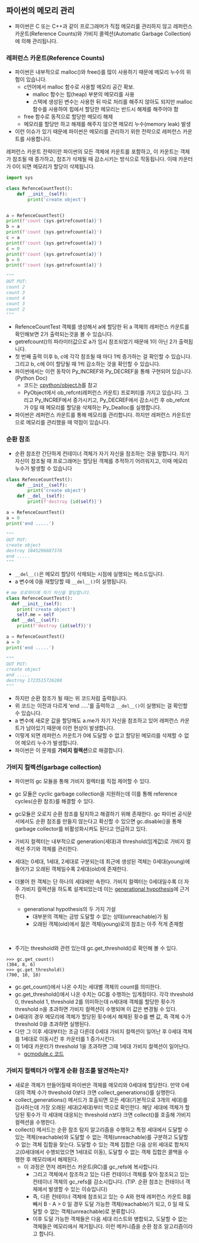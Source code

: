 ## 파이썬의 메모리 관리

- 파이썬은 C 또는 C++과 같이 프로그래머가 직접 메모리를 관리하지 않고 레퍼런스 카운트(Reference Counts)와 가비지 콜렉션(Automatic Garbage Collection)에 의해 관리됩니다.

### 레퍼런스 카운트(Reference Counts)

- 파이썬은 내부적으로 malloc()와 free()를 많이 사용하기 때문에 메모리 누수의 위험이 있습니다.
  - c언어에서 malloc 함수로 사용할 메모리 공간 확보.
    - malloc 함수는 힙(heap) 부분의 메모리를 사용
    - 스택에 생성된 변수는 사용한 뒤 따로 처리를 해주지 않아도 되지만 malloc 함수를 사용하여 힙에서 할당한 메모리는 반드시 해제를 해주어야 함
  - free 함수로 동적으로 할당한 메모리 해제
  - 메모리를 할당만 하고 해제를 해주지 않으면 메모리 누수(memory leak) 발생
- 이런 이슈가 있기 때문에 파이썬은 메모리를 관리하기 위한 전략으로 레퍼런스 카운트를 사용합니다.

레퍼런스 카운트 전략이란 파이썬의 모든 객체에 카운트를 포함하고, 이 카운트는 객체가 참조될 때 증가하고, 참조가 삭제될 때 감소시키는 방식으로 작동됩니다. 이때 카운터가 0이 되면 메모리가 할당이 삭제됩니다.

```python
import sys

class RefenceCountTest():
    def __init__(self):
        print('create object')


a = RefenceCountTest()
print(f'count {sys.getrefcount(a)}')
b = a
print(f'count {sys.getrefcount(a)}')
c = a
print(f'count {sys.getrefcount(a)}')
c = 0
print(f'count {sys.getrefcount(a)}')
b = 0
print(f'count {sys.getrefcount(a)}')

"""
OUT PUT:
count 2
count 3
count 4
count 3
count 2
"""
```

- RefenceCountTest 객체를 생성해서 a에 할당한 뒤 a 객체의 레퍼런스 카운트를 확인해보면 2가 출력되는것을 볼 수 있습니다.
- getrefcount()의 파라미터값으로 a가 임시 참조되었기 때문에 1이 아닌 2가 출력됩니다.
- 첫 번째 출력 이후 b, c에 각각 참조될 때 마다 1씩 증가하는 걸 확인할 수 있습니다. 그리고 b, c에 0이 할당될 때 1씩 감소하는 것을 확인할 수 있습니다.
- 파이썬에서는 이런 동작이 Py_INCREF와 Py_DECREF을 통해 구현되어 있습니다.(Python Doc)
  - 코드는 [cpython/object.h](https://github.com/python/cpython/blob/main/Include/object.h)를 참고
  - PyObject에서 ob_refcnt(레퍼런스 카운트) 프로퍼티를 가지고 있습니다. 그리고 Py_INCREF에서 증가시키고, Py_DECREF에서 감소시킨 후 ob_refcnt가 0일 때 메모리를 할당을 삭제하는 Py_Dealloc를 실행합니다.
- 파이썬은 레퍼런스 카운트를 통해 메모리를 관리합니다. 하지만 레퍼런스 카운트만으로 메모리를 관리했을 때 약점이 있습니다.

### 순환 참조

- 순환 참조란 간단하게 컨테이너 객체가 자기 자신을 참조하는 것을 말합니다. 자기 자신이 참조될 때 프로그래머는 할당된 객체를 추적하기 어려워지고, 이때 메모리 누수가 발생할 수 있습니다

```python
class RefenceCountTest():
    def __init__(self):
        print('create object')
    def __del__(self):
        print(f'destroy {id(self)}')

a = RefenceCountTest()
a = 0
print('end .....')

"""
OUT PUT:
create object
destroy 1845296687376
end .....
"""
```

- `__del__()`은 메모리 할당이 삭제되는 시점에 실행되는 메소드입니다.
- a 변수에 0을 재할당할 때 `__del__()`이 실행됩니다.

```python
# me 프로퍼티에 자기 자신을 할당합니다.
class RefenceCountTest():
  def __init__(self):
    print('create object')
    self.me = self
  def __del__(self):
    print(f'destroy {id(self)}')

a = RefenceCountTest()
a = 0
print('end .....')

"""
OUT PUT:
create object
end .....
destroy 1723515726288
"""
```

- 하지만 순환 참조가 될 때는 위 코드처럼 출력됩니다.
- 위 코드는 이전과 다르게 ‘end …..’를 출력하고 `__del__()`이 실행되는 걸 확인할 수 있습니다.
- a 변수에 새로운 값을 할당해도 a.me가 자기 자신을 참조하고 있어 레퍼런스 카운트가 남아있기 때문에 이런 현상이 발생합니다.
- 이렇게 되면 레퍼런스 카운트가 0에 도달할 수 없고 할당된 메모리를 삭제할 수 없어 메모리 누수가 발생합니다.
- 파이썬은 이 문제를 **가비지 컬렉션**으로 해결합니다.

### 가비지 컬렉션(garbage collection)

- 파이썬의 gc 모듈을 통해 가비지 컬렉터를 직접 제어할 수 있다.
- gc 모듈은 cyclic garbage collection을 지원하는데 이를 통해 reference cycles(순환 참조)를 해결할 수 있다.
- gc모듈은 오로지 순환 참조를 탐지하고 해결하기 위해 존재한다. gc 파이썬 공식문서에서도 순환 참조를 만들지 않는다고 확신할 수 있으면 gc.disable()을 통해 garbage collector를 비활성화시켜도 된다고 언급하고 있다.

- 가비지 컬렉터는 내부적으로 generation(세대)과 threshold(임계값)로 가비지 컬렉션 주기와 객체를 관리한다.
- 세대는 0세대, 1세대, 2세대로 구분되는데 최근에 생성된 객체는 0세대(young)에 들어가고 오래된 객체일수록 2세대(old)에 존재한다.
- 더불어 한 객체는 단 하나의 세대에만 속한다. 가비지 컬렉터는 0세대일수록 더 자주 가비지 컬렉션을 하도록 설계되었는데 이는 [generational hypothesis](https://www.memorymanagement.org/glossary/g.html#term-generational-hypothesis)에 근거한다.
  - generational hypothesis의 두 가지 가설
    - 대부분의 객체는 금방 도달할 수 없는 상태(unreachable)가 됨
    - 오래된 객체(old)에서 젊은 객체(young)로의 참조는 아주 적게 존재함

<br>

- 주기는 threshold와 관련 있는데 gc.get_threshold()로 확인해 볼 수 있다.

```
>>> gc.get_count()
(304, 8, 6)
>>> gc.get_threshold()
(700, 10, 10)
```

- gc.get_count()에서 나온 수치는 세대별 객체의 count를 의미한다.
- gc.get_threshold()에서 나온 수치는 GC를 수행하는 임계점이다. 각각 threshold 0, threshold 1, threshold 2를 의미하는데 n세대에 객체를 할당한 횟수가 threshold n을 초과하면 가비지 컬렉션이 수행되며 이 값은 변경될 수 있다.
- 0세대의 경우 메모리에 객체가 할당된 횟수에서 해제된 횟수를 뺀 값, 즉 객체 수가 threshold 0을 초과하면 실행된다.
- 다만 그 이후 세대부터는 조금 다른데 0세대 가비지 컬렉션이 일어난 후 0세대 객체를 1세대로 이동시킨 후 카운터를 1 증가시킨다.
- 이 1세대 카운터가 threshold 1을 초과하면 그때 1세대 가비지 컬렉션이 일어난다.
  - [gcmodule.c 코드](https://github.com/python/cpython/blob/main/Modules/gcmodule.c#L832-L836)

### 가비지 컬렉터가 어떻게 순환 참조를 발견하는지?

- 새로운 객체가 만들어질때 파이썬은 객체를 메모리와 0세대에 할당한다. 만약 0세대의 객체 수가 threshold 0보다 크면 collect_generations()를 실행한다.
- collect_generations() 메서드가 호출되면 모든 세대(기본적으로 3개의 세대)를 검사하는데 가장 오래된 세대(2세대)부터 역으로 확인한다. 해당 세대에 객체가 할당된 횟수가 각 세대에 대응되는 threshold n보다 크면 collect()를 호출해 가비지 컬렉션을 수행한다.
- collect() 메서드는 순환 참조 탐지 알고리즘을 수행하고 특정 세대에서 도달할 수 있는 객체(reachable)와 도달할 수 없는 객체(unreachable)를 구분하고 도달할 수 없는 객체 집합을 찾는다. 도달할 수 있는 객체 집합은 다음 상위 세대로 합쳐지고(0세대에서 수행되었으면 1세대로 이동), 도달할 수 없는 객체 집합은 콜백을 수행한 후 메모리에서 해제된다.
  - 이 과정은 먼저 레퍼런스 카운트(RC)를 gc_refs에 복사합니다.
    - 그리고 객체에서 참조하고 있는 다른 컨테이너 객체를 찾아 참조되고 있는 컨테이너 객체의 gc_refs를 감소시킵니다. (TIP. 순환 참조는 컨테이너 객체에서 발생할 수 있는 이슈입니다)
    - 즉, 다른 컨테이너 객체에 참조되고 있는 수 A와 현재 레퍼런스 카운트 B를 빼서 B - A > 0 일 경우 도달 가능한 객체(reachable)가 되고, 0 일 때 도달할 수 없는 객체(unreachable)로 분류합니다.
    - 이후 도달 가능한 객체들은 다음 세대 리스트와 병합되고, 도달할 수 없는 객체들은 메모리에서 제거됩니다. 이런 메커니즘을 순환 참조 알고리즘이라고 합니다.
